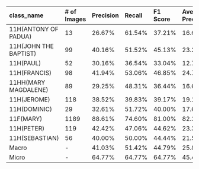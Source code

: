 | class_name            | # of Images   | Precision   | Recall   | F1 Score   | Average Precision   |
|:----------------------|:--------------|:------------|:---------|:-----------|:--------------------|
| 11H(ANTONY OF PADUA)  | 13            | 26.67%      | 61.54%   | 37.21%     | 16.68%              |
| 11H(JOHN THE BAPTIST) | 99            | 40.16%      | 51.52%   | 45.13%     | 23.27%              |
| 11H(PAUL)             | 52            | 30.16%      | 36.54%   | 33.04%     | 12.79%              |
| 11H(FRANCIS)          | 98            | 41.94%      | 53.06%   | 46.85%     | 24.72%              |
| 11HH(MARY MAGDALENE)  | 89            | 29.25%      | 48.31%   | 36.44%     | 16.60%              |
| 11H(JEROME)           | 118           | 38.52%      | 39.83%   | 39.17%     | 19.16%              |
| 11H(DOMINIC)          | 29            | 32.61%      | 51.72%   | 40.00%     | 17.62%              |
| 11F(MARY)             | 1189          | 88.61%      | 74.60%   | 81.00%     | 82.32%              |
| 11H(PETER)            | 119           | 42.42%      | 47.06%   | 44.62%     | 23.35%              |
| 11H(SEBASTIAN)        | 56            | 40.00%      | 50.00%   | 44.44%     | 21.50%              |
| Macro                 | -             | 41.03%      | 51.42%   | 44.79%     | 25.80%              |
| Micro                 | -             | 64.77%      | 64.77%   | 64.77%     | 45.47%              |